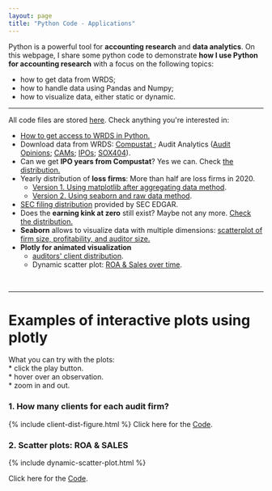 ```yaml
---
layout: page
title: "Python Code - Applications"
---
```

Python is a powerful tool for **accounting research** and **data analytics**. On this webpage, I share some python code to demonstrate **how I use Python for accounting research** with a focus on the following topics: <br>
* how to get data from WRDS;<br>
* how to handle data using Pandas and Numpy;<br>
* how to visualize data, either static or dynamic.<br>

---

All code files are stored <a href="https://github.com/jaeyoonyu/jaeyoonyu.github.io/blob/main/_code" target="_blank">here</a>. Check anything you're interested in:

* [How to get access to WRDS in Python.](https://nbviewer.org/github/jaeyoonyu/jaeyoonyu.github.io/blob/main/_code/wrds-intro.ipynb)<br/>
* Download data from WRDS: [Compustat ](https://nbviewer.org/github/jaeyoonyu/jaeyoonyu.github.io/blob/main/_code/wrds-download-compustat.ipynb); Audit Analytics ([Audit Opinions](https://nbviewer.org/github/jaeyoonyu/jaeyoonyu.github.io/blob/main/_code/wrds-download-compustat.ipynb); [CAMs](https://nbviewer.org/github/jaeyoonyu/jaeyoonyu.github.io/blob/main/_code/wrds-download-AuditAnalytics-CAM.ipynb); [IPOs](https://nbviewer.org/github/jaeyoonyu/jaeyoonyu.github.io/blob/main/_code/wrds-download-AuditAnalytics-ipo.ipynb); [SOX404](https://nbviewer.org/github/jaeyoonyu/jaeyoonyu.github.io/blob/main/_code/wrds-download-AuditAnalytics-sox404)).<br/>
* Can we get <b>IPO years from Compustat</b>? Yes we can. Check [the distribution.](https://nbviewer.org/github/jaeyoonyu/jaeyoonyu.github.io/blob/main/_code/Compustat-ipodate.ipynb)<br/>
* Yearly distribution of <b>loss firms</b>: More than half are loss firms in 2020.<br>
    * [Version 1. Using matplotlib after aggregating data method](https://nbviewer.org/github/jaeyoonyu/jaeyoonyu.github.io/blob/main/_code/compustat-loss-firm-distribution-v1.ipynb). <br>
    * [Version 2. Using seaborn and raw data method](https://nbviewer.org/github/jaeyoonyu/jaeyoonyu.github.io/blob/main/_code/compustat-loss-firm-distribution-v2.ipynb). <br>
* [SEC filing distribution](https://nbviewer.org/github/jaeyoonyu/jaeyoonyu.github.io/blob/main/_code/SEC_filings_dist.ipynb) provided by SEC EDGAR.<br/>
* Does the <b>earning kink at zero</b> still exist? Maybe not any more. [Check the distribution.](https://nbviewer.org/github/jaeyoonyu/jaeyoonyu.github.io/blob/main/_code/is-there-kink-around-zero.ipynb)<br/>
* <b>Seaborn</b> allows to visualize data with multiple dimensions: [scatterplot of firm size, profitability, and auditor size.](https://nbviewer.org/github/jaeyoonyu/jaeyoonyu.github.io/blob/main/_code/sctterplot-ROA-size-Big4.ipynb)<br/>
* <b>Plotly for animated visualization</b><br>
    * [auditors' client distribution](https://nbviewer.org/github/jaeyoonyu/jaeyoonyu.github.io/blob/main/_code/audit-analytics-client-distribution.ipynb).<br/>
    * Dynamic scatter plot: [ROA & Sales over time](https://nbviewer.org/github/jaeyoonyu/jaeyoonyu.github.io/blob/main/_code/compustat-bubble-plot-animation.ipynb).
<br>

---
<h1>Examples of interactive plots using plotly</h1> 
What you can try with the plots:<br>
* click the play button.<br>
* hover over an observation.<br>
* zoom in and out.<br>

<h3> 1. How many clients for each audit firm? </h3>

{% include client-dist-figure.html %}
Click here for the [Code](https://nbviewer.org/github/jaeyoonyu/jaeyoonyu.github.io/blob/main/_code/audit-analytics-client-distribution.ipynb).

<h3> 2. Scatter plots: ROA & SALES </h3>

{% include dynamic-scatter-plot.html %}

Click here for the [Code](https://nbviewer.org/github/jaeyoonyu/jaeyoonyu.github.io/blob/main/_code/compustat-bubble-plot-animation.ipynb).
 
 
<!-- To render HTML and get a link:
https://raw.githack.com/
-->

<!-- To render .ipynb with dynamic plots:
Use nbviewer
-->
